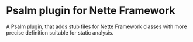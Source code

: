 # Psalm plugin for Nette Framework

A Psalm plugin, that adds stub files for Nette Framework classes with more precise definition suitable for static analysis.
